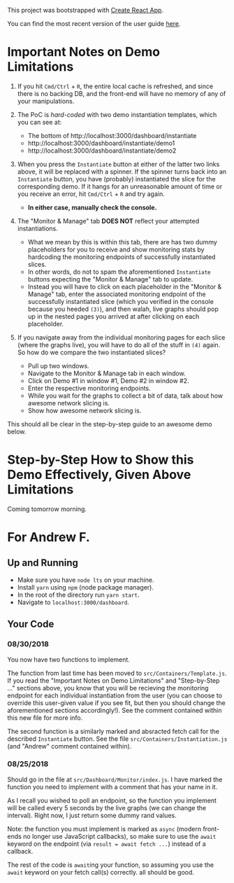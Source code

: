 This project was bootstrapped with [Create React App](https://github.com/facebookincubator/create-react-app).

You can find the most recent version of the user guide [here](https://github.com/facebookincubator/create-react-app/blob/master/packages/react-scripts/template/README.md).

# Important Notes on Demo Limitations

1. If you hit `Cmd/Ctrl` + `R`, the entire local cache is refreshed, and since there is no backing DB, and the
front-end will have no memory of any of your manipulations.

2. The PoC is *hard-coded* with two demo instantiation templates, which you can see at:
    - The bottom of http://localhost:3000/dashboard/instantiate
    - http://localhost:3000/dashboard/instantiate/demo1
    - http://localhost:3000/dashboard/instantiate/demo2
  
3. When you press the `Instantiate` button at either of the latter two links above, it will be replaced with a spinner. If the spinner turns back into an `Instantiate` button, you have (probably) instantiated the slice for the corresponding demo. If it hangs for an unreasonable amount of time or you receive an error, hit `Cmd/Ctrl` + `R` and try again. 
   - **In either case, manually check the console.**
   
4. The "Monitor & Manage" tab **DOES NOT** reflect your attempted instantiations. 
   - What we mean by this is within this tab, there are has two dummy placeholders for you to receive and show monitoring stats by hardcoding the monitoring endpoints of successfully instantiated slices. 
   - In other words, do not to spam the aforementioned `Instantiate` buttons expecting the "Monitor & Manage" tab to update. 
   - Instead you will have to click on each placeholder in the "Monitor & Manage" tab, enter the associated monitoring endpoint of the successfully instantiated slice (which you verified in the console because you heeded `(3)`), and then walah, live graphs should pop up in the nested pages you arrived at after clicking on each placeholder.


5. If you navigate away from the individual monitoring pages for each slice (where the graphs live), you will have to do all of the stuff in `(4)` again. So how do we compare the two instantiated slices?
   - Pull up two windows.
   - Navigate to the Monitor & Manage tab in each window.
   - Click on Demo #1 in window #1, Demo #2 in window #2.
   - Enter the respective monitoring endpoints.
   - While you wait for the graphs to collect a bit of data, talk about how awesome network slicing is.
   - Show how awesome network slicing is.


This should all be clear in the step-by-step guide to an awesome demo below.

# Step-by-Step How to Show this Demo Effectively, Given Above Limitations

Coming tomorrow morning.

# For Andrew F.

## Up and Running

- Make sure you have `node lts` on your machine.
- Install `yarn` using `npm` (node package manager).
- In the root of the directory run `yarn start`.
- Navigate to `localhost:3000/dashboard`.

## Your Code

### 08/30/2018

You now have two functions to implement.

The function from last time has been moved to `src/Containers/Template.js`. If you read the "Important Notes on Demo Limitations" and "Step-by-Step ..." sections above, you know that you will be recieving the monitoring endpoint for each individual instantiation from the user (you can choose to override this user-given value if you see fit, but then you should change the aforementioned sections accordingly!). See the comment contained within this new file for more info.

The second function is a similarly marked and absracted fetch call for the described `Instantiate` button. See the file `src/Containers/Instantiation.js` (and "Andrew" comment contained within).

### 08/25/2018

Should go in the file at `src/Dashboard/Monitor/index.js`. I have marked the function you need to implement with a comment that has your name in it.

As I recall you wished to poll an endpoint, so the function you implement will be called every 5 seconds by the live graphs (we can change the interval). Right now, I just return some dummy rand values.

Note: the function you must implement is marked as `async` (modern front-ends no longer use JavaScript callbacks), so make sure to use the `await` keyword on the endpoint (via `result = await fetch ...`) instead of a callback. 

The rest of the code is `await`ing your function, so assuming you use the `await` keyword on your fetch call(s) correctly. all should be good.